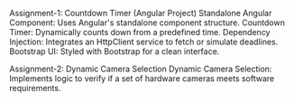 Assignment-1: Countdown Timer (Angular Project)
Standalone Angular Component: Uses Angular's standalone component structure.
Countdown Timer: Dynamically counts down from a predefined time.
Dependency Injection: Integrates an HttpClient service to fetch or simulate deadlines.
Bootstrap UI: Styled with Bootstrap for a clean interface.


Assignment-2: Dynamic Camera Selection
Dynamic Camera Selection: Implements logic to verify if a set of hardware cameras meets software requirements.
